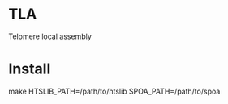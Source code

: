 # TLA
Telomere local assembly

# Install   
make HTSLIB_PATH=/path/to/htslib SPOA_PATH=/path/to/spoa
